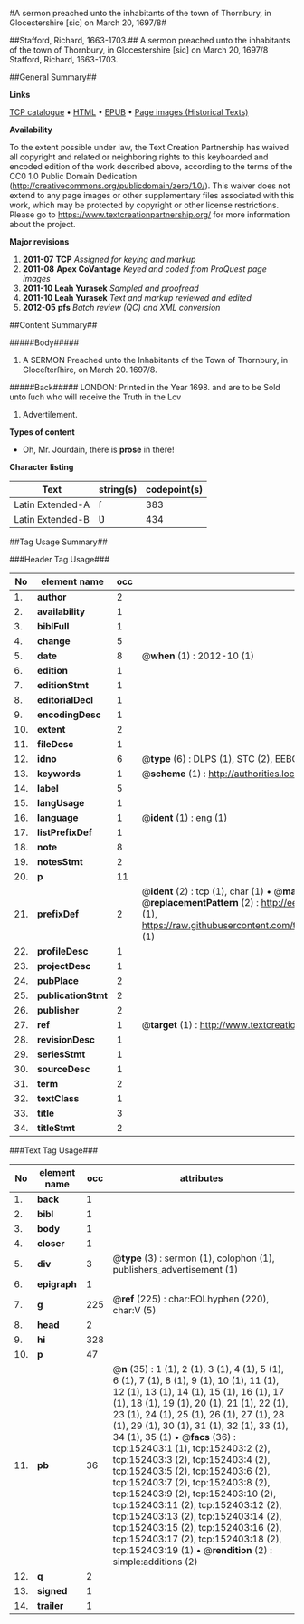 #A sermon preached unto the inhabitants of the town of Thornbury, in Glocestershire [sic] on March 20, 1697/8#

##Stafford, Richard, 1663-1703.##
A sermon preached unto the inhabitants of the town of Thornbury, in Glocestershire [sic] on March 20, 1697/8
Stafford, Richard, 1663-1703.

##General Summary##

**Links**

[TCP catalogue](http://www.ota.ox.ac.uk/tcp/)  • 
[HTML](http://tei.it.ox.ac.uk/tcp/Texts-HTML/free/A93/A93756.html)  • 
[EPUB](http://tei.it.ox.ac.uk/tcp/Texts-EPUB/free/A93/A93756.epub) • 
[Page images (Historical Texts)](https://historicaltexts.jisc.ac.uk/eebo-38875871e)

**Availability**

To the extent possible under law, the Text Creation Partnership has waived all copyright and related or neighboring rights to this keyboarded and encoded edition of the work described above, according to the terms of the CC0 1.0 Public Domain Dedication (http://creativecommons.org/publicdomain/zero/1.0/). This waiver does not extend to any page images or other supplementary files associated with this work, which may be protected by copyright or other license restrictions. Please go to https://www.textcreationpartnership.org/ for more information about the project.

**Major revisions**

1. __2011-07__ __TCP__ *Assigned for keying and markup*
1. __2011-08__ __Apex CoVantage__ *Keyed and coded from ProQuest page images*
1. __2011-10__ __Leah Yurasek__ *Sampled and proofread*
1. __2011-10__ __Leah Yurasek__ *Text and markup reviewed and edited*
1. __2012-05__ __pfs__ *Batch review (QC) and XML conversion*

##Content Summary##

#####Body#####

1. A SERMON Preached unto the Inhabitants of the Town of Thornbury, in Gloceſterſhire, on March 20. 1697/8.

#####Back#####
LONDON: Printed in the Year 1698. and are to be Sold unto ſuch who will receive the Truth in the Lov
1. Advertiſement.

**Types of content**

  * Oh, Mr. Jourdain, there is **prose** in there!

**Character listing**


|Text|string(s)|codepoint(s)|
|---|---|---|
|Latin Extended-A|ſ|383|
|Latin Extended-B|Ʋ|434|

##Tag Usage Summary##

###Header Tag Usage###

|No|element name|occ|attributes|
|---|---|---|---|
|1.|__author__|2||
|2.|__availability__|1||
|3.|__biblFull__|1||
|4.|__change__|5||
|5.|__date__|8| @__when__ (1) : 2012-10 (1)|
|6.|__edition__|1||
|7.|__editionStmt__|1||
|8.|__editorialDecl__|1||
|9.|__encodingDesc__|1||
|10.|__extent__|2||
|11.|__fileDesc__|1||
|12.|__idno__|6| @__type__ (6) : DLPS (1), STC (2), EEBO-CITATION (1), OCLC (1), VID (1)|
|13.|__keywords__|1| @__scheme__ (1) : http://authorities.loc.gov/ (1)|
|14.|__label__|5||
|15.|__langUsage__|1||
|16.|__language__|1| @__ident__ (1) : eng (1)|
|17.|__listPrefixDef__|1||
|18.|__note__|8||
|19.|__notesStmt__|2||
|20.|__p__|11||
|21.|__prefixDef__|2| @__ident__ (2) : tcp (1), char (1)  •  @__matchPattern__ (2) : ([0-9\-]+):([0-9IVX]+) (1), (.+) (1)  •  @__replacementPattern__ (2) : http://eebo.chadwyck.com/downloadtiff?vid=$1&page=$2 (1), https://raw.githubusercontent.com/textcreationpartnership/Texts/master/tcpchars.xml#$1 (1)|
|22.|__profileDesc__|1||
|23.|__projectDesc__|1||
|24.|__pubPlace__|2||
|25.|__publicationStmt__|2||
|26.|__publisher__|2||
|27.|__ref__|1| @__target__ (1) : http://www.textcreationpartnership.org/docs/. (1)|
|28.|__revisionDesc__|1||
|29.|__seriesStmt__|1||
|30.|__sourceDesc__|1||
|31.|__term__|2||
|32.|__textClass__|1||
|33.|__title__|3||
|34.|__titleStmt__|2||


###Text Tag Usage###

|No|element name|occ|attributes|
|---|---|---|---|
|1.|__back__|1||
|2.|__bibl__|1||
|3.|__body__|1||
|4.|__closer__|1||
|5.|__div__|3| @__type__ (3) : sermon (1), colophon (1), publishers_advertisement (1)|
|6.|__epigraph__|1||
|7.|__g__|225| @__ref__ (225) : char:EOLhyphen (220), char:V (5)|
|8.|__head__|2||
|9.|__hi__|328||
|10.|__p__|47||
|11.|__pb__|36| @__n__ (35) : 1 (1), 2 (1), 3 (1), 4 (1), 5 (1), 6 (1), 7 (1), 8 (1), 9 (1), 10 (1), 11 (1), 12 (1), 13 (1), 14 (1), 15 (1), 16 (1), 17 (1), 18 (1), 19 (1), 20 (1), 21 (1), 22 (1), 23 (1), 24 (1), 25 (1), 26 (1), 27 (1), 28 (1), 29 (1), 30 (1), 31 (1), 32 (1), 33 (1), 34 (1), 35 (1)  •  @__facs__ (36) : tcp:152403:1 (1), tcp:152403:2 (2), tcp:152403:3 (2), tcp:152403:4 (2), tcp:152403:5 (2), tcp:152403:6 (2), tcp:152403:7 (2), tcp:152403:8 (2), tcp:152403:9 (2), tcp:152403:10 (2), tcp:152403:11 (2), tcp:152403:12 (2), tcp:152403:13 (2), tcp:152403:14 (2), tcp:152403:15 (2), tcp:152403:16 (2), tcp:152403:17 (2), tcp:152403:18 (2), tcp:152403:19 (1)  •  @__rendition__ (2) : simple:additions (2)|
|12.|__q__|2||
|13.|__signed__|1||
|14.|__trailer__|1||
